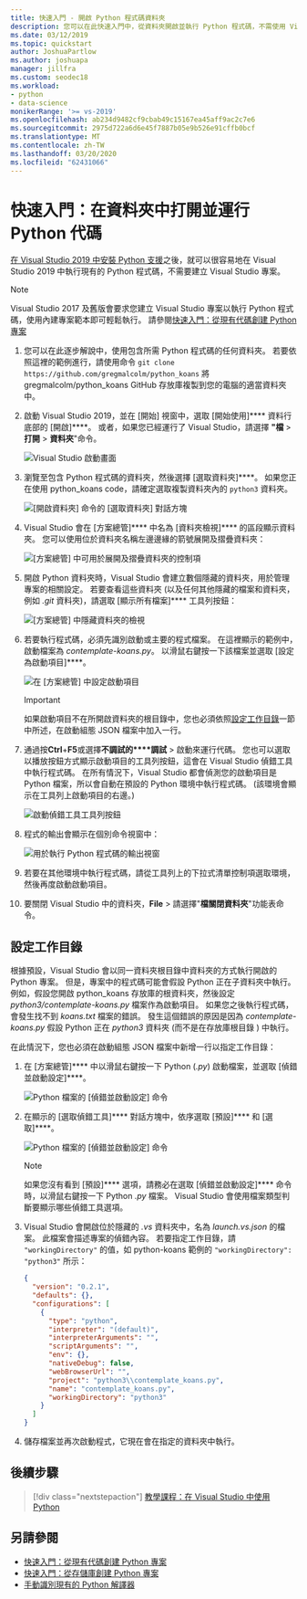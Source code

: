 ```yaml
---
title: 快速入門 - 開啟 Python 程式碼資料夾
description: 您可以在此快速入門中，從資料夾開啟並執行 Python 程式碼，不需使用 Visual Studio 專案 (僅限 Visual Studio 2019)。
ms.date: 03/12/2019
ms.topic: quickstart
author: JoshuaPartlow
ms.author: joshuapa
manager: jillfra
ms.custom: seodec18
ms.workload:
- python
- data-science
monikerRange: '>= vs-2019'
ms.openlocfilehash: ab234d9482cf9cbab49c15167ea45aff9ac2c7e6
ms.sourcegitcommit: 2975d722a6d6e45f7887b05e9b526e91cffb0bcf
ms.translationtype: MT
ms.contentlocale: zh-TW
ms.lasthandoff: 03/20/2020
ms.locfileid: "62431066"
---
```

# <a name="quickstart-open-and-run-python-code-in-a-folder"></a>快速入門：在資料夾中打開並運行 Python 代碼

[在 Visual Studio 2019 中安裝 Python 支援](installing-python-support-in-visual-studio.md)之後，就可以很容易地在 Visual Studio 2019 中執行現有的 Python 程式碼，不需要建立 Visual Studio 專案。

> [!Note]
> Visual Studio 2017 及舊版會要求您建立 Visual Studio 專案以執行 Python 程式碼，使用內建專案範本即可輕鬆執行。 請參閱[快速入門：從現有代碼創建 Python 專案](quickstart-01-python-in-visual-studio-project-from-existing-code.md)

1. 您可以在此逐步解說中，使用包含所需 Python 程式碼的任何資料夾。 若要依照這裡的範例進行，請使用命令 `git clone https://github.com/gregmalcolm/python_koans` 將 gregmalcolm/python_koans GitHub 存放庫複製到您的電腦的適當資料夾中。

1. 啟動 Visual Studio 2019，並在 [開始] 視窗中，選取 [開始使用]**** 資料行底部的 [開啟]****。 或者，如果您已經運行了 Visual Studio，請選擇 **"檔** > **打開** > **資料夾**"命令。

    ![Visual Studio 啟動畫面](media/quickstart-open-folder/01-open-local-folder.png)

1. 瀏覽至包含 Python 程式碼的資料夾，然後選擇 [選取資料夾]****。 如果您正在使用 python_koans code，請確定選取複製資料夾內的 `python3` 資料夾。

    ![[開啟資料夾] 命令的 [選取資料夾] 對話方塊](media/quickstart-open-folder/02-select-folder.png)

1. Visual Studio 會在 [方案總管]**** 中名為 [資料夾檢視]**** 的區段顯示資料夾。 您可以使用位於資料夾名稱左邊邊緣的箭號展開及摺疊資料夾：

    ![[方案總管] 中可用於展開及摺疊資料夾的控制項](media/quickstart-open-folder/03-expand-collapse-folders.png)

1. 開啟 Python 資料夾時，Visual Studio 會建立數個隱藏的資料夾，用於管理專案的相關設定。 若要查看這些資料夾 (以及任何其他隱藏的檔案和資料夾，例如 *.git* 資料夾)，請選取 [顯示所有檔案]**** 工具列按鈕：

    ![[方案總管] 中隱藏資料夾的檢視](media/quickstart-open-folder/05-view-hidden-folders.png)

1. 若要執行程式碼，必須先識別啟動或主要的程式檔案。 在這裡顯示的範例中，啟動檔案為 *contemplate-koans.py*。 以滑鼠右鍵按一下該檔案並選取 [設定為啟動項目]****。

    ![在 [方案總管] 中設定啟動項目](media/quickstart-open-folder/06-set-as-startup-item-command.png)

    > [!Important]
    > 如果啟動項目不在所開啟資料夾的根目錄中，您也必須依照[設定工作目錄](#set-a-working-directory)一節中所述，在啟動組態 JSON 檔案中加入一行。

1. 通過按**Ctrl**+**F5**或選擇**不調試的****調試** > 啟動來運行代碼。 您也可以選取以播放按鈕方式顯示啟動項目的工具列按鈕，這會在 Visual Studio 偵錯工具中執行程式碼。 在所有情況下，Visual Studio 都會偵測您的啟動項目是 Python 檔案，所以會自動在預設的 Python 環境中執行程式碼。 (該環境會顯示在工具列上啟動項目的右邊。)

    ![啟動偵錯工具工具列按鈕](media/quickstart-open-folder/07-start-debug-toolbar.png)

1. 程式的輸出會顯示在個別命令視窗中：

    ![用於執行 Python 程式碼的輸出視窗](media/quickstart-open-folder/08-result-window.png)

1. 若要在其他環境中執行程式碼，請從工具列上的下拉式清單控制項選取環境，然後再度啟動啟動項目。

1. 要關閉 Visual Studio 中的資料夾，**File** > 請選擇"**檔關閉資料夾**"功能表命令。

## <a name="set-a-working-directory"></a>設定工作目錄

根據預設，Visual Studio 會以同一資料夾根目錄中資料夾的方式執行開啟的 Python 專案。 但是，專案中的程式碼可能會假設 Python 正在子資料夾中執行。 例如，假設您開啟 python_koans 存放庫的根資料夾，然後設定 *python3/contemplate-koans.py* 檔案作為啟動項目。 如果您之後執行程式碼，會發生找不到 *koans.txt* 檔案的錯誤。 發生這個錯誤的原因是因為 *contemplate-koans.py* 假設 Python 正在 *python3* 資料夾 (而不是在存放庫根目錄 ) 中執行。

在此情況下，您也必須在啟動組態 JSON 檔案中新增一行以指定工作目錄：

1. 在 [方案總管]**** 中以滑鼠右鍵按一下 Python (*.py*) 啟動檔案，並選取 [偵錯並啟動設定]****。

    ![Python 檔案的 [偵錯並啟動設定] 命令](media/quickstart-open-folder/09-debug-launch-settings-menu-command.png)

1. 在顯示的 [選取偵錯工具]**** 對話方塊中，依序選取 [預設]**** 和 [選取]****。

    ![Python 檔案的 [偵錯並啟動設定] 命令](media/quickstart-open-folder/10-select-debugger.png)

    > [!Note]
    > 如果您沒有看到 [預設]**** 選項，請務必在選取 [偵錯並啟動設定]**** 命令時，以滑鼠右鍵按一下 Python *.py* 檔案。 Visual Studio 會使用檔案類型判斷要顯示哪些偵錯工具選項。

1. Visual Studio 會開啟位於隱藏的 *.vs* 資料夾中，名為 *launch.vs.json* 的檔案。 此檔案會描述專案的偵錯內容。 若要指定工作目錄，請 `"workingDirectory"` 的值，如 python-koans 範例的 `"workingDirectory": "python3"` 所示：

    ```json
    {
      "version": "0.2.1",
      "defaults": {},
      "configurations": [
        {
          "type": "python",
          "interpreter": "(default)",
          "interpreterArguments": "",
          "scriptArguments": "",
          "env": {},
          "nativeDebug": false,
          "webBrowserUrl": "",
          "project": "python3\\contemplate_koans.py",
          "name": "contemplate_koans.py",
          "workingDirectory": "python3"
        }
      ]
    }
    ```

1. 儲存檔案並再次啟動程式，它現在會在指定的資料夾中執行。

## <a name="next-steps"></a>後續步驟

> [!div class="nextstepaction"]
> [教學課程：在 Visual Studio 中使用 Python](tutorial-working-with-python-in-visual-studio-step-01-create-project.md)

## <a name="see-also"></a>另請參閱

- [快速入門：從現有代碼創建 Python 專案](quickstart-01-python-in-visual-studio-project-from-existing-code.md)
- [快速入門：從存儲庫創建 Python 專案](quickstart-03-python-in-visual-studio-project-from-repository.md)
- [手動識別現有的 Python 解譯器](managing-python-environments-in-visual-studio.md#manually-identify-an-existing-environment)
